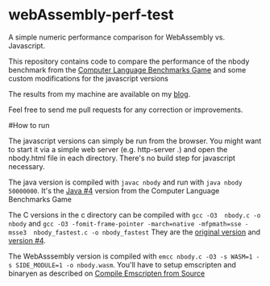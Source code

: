 # webAssembly-perf-test
A simple numeric performance comparison for WebAssembly vs. Javascript.

This repository contains code to compare the performance of the nbody benchmark from the
[Computer Language Benchmarks Game](http://benchmarksgame.alioth.debian.org/) and some custom modifications for the javascript versions

The results from my machine are available on my [blog](http://www.stefankrause.net/wp/?p=405).

Feel free to send me pull requests for any correction or improvements.

#How to run

The javascript versions can simply be run from the browser. You might want to start it via a simple web server 
(e.g. http-server .) and open the nbody.html file in each directory. There's no build step for javascript necessary.

The java version is compiled with `javac nbody` and run with `java nbody 50000000`. It's the [Java #4](http://benchmarksgame.alioth.debian.org/u64q/program.php?test=nbody&lang=java&id=4) version from the Computer Language Benchmarks Game

The C versions in the c directory can be compiled with `gcc -O3  nbody.c -o nbody` and `gcc -O3 -fomit-frame-pointer -march=native -mfpmath=sse -msse3  nbody_fastest.c -o nbody_fastest`
They are the [original version](http://benchmarksgame.alioth.debian.org/u64q/program.php?test=nbody&lang=gcc&id=1) and [version #4](http://benchmarksgame.alioth.debian.org/u64q/program.php?test=nbody&lang=gcc&id=4).

The WebAsssembly version is compiled with `emcc nbody.c -O3 -s WASM=1 -s SIDE_MODULE=1 -o nbody.wasm`. You'll have to setup emscripten and binaryen as described on [Compile Emscripten from Source](http://webassembly.org/getting-started/developers-guide/#compile-emscripten-from-source")
